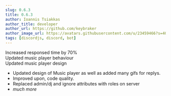 ```yaml
---
slug: 0.6.3
title: 0.6.3
author: Ioannis Tsiakkas
author_title: developer
author_url: https://github.com/keybraker
author_image_url: https://avatars.githubusercontent.com/u/23459466?s=400&u=dcee0bcfb1acb1136df98cedcdc5c77000e402c8&v=4
tags: [discordjs, discord, bot]
---
```


Increased responsed time by 70%<br />
Updated music player behaviour<br />
Updated music player design

<!--truncate-->

* Updated design of Music player as well as added many gifs for replys.
* Improved upon, code quality.
* Replaced admin/dj and ignore attributes with roles on server 
* _much more_
